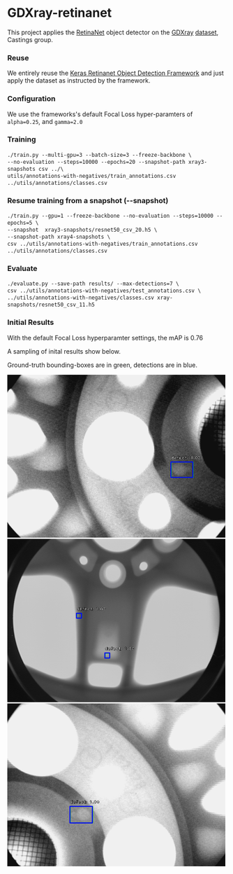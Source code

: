# GDXray-retinanet

This project applies the [RetinaNet](https://arxiv.org/abs/1708.02002) object detector on the [GDXray](http://dmery.ing.puc.cl/index.php/material/gdxray/) [dataset](http://dmery.sitios.ing.uc.cl/images/GDXray/Castings.zip), Castings group.

### Reuse
We entirely reuse the [Keras Retinanet Object Detection Framework](https://github.com/fizyr/keras-retinanet) and just apply the dataset as instructed by the framework.  

### Configuration
We use the frameworks's default Focal Loss hyper-paramters of `alpha=0.25`, and `gamma=2.0`

### Training

```
./train.py --multi-gpu=3 --batch-size=3 --freeze-backbone \
--no-evaluation --steps=10000 --epochs=20 --snapshot-path xray3-snapshots csv ../\
utils/annotations-with-negatives/train_annotations.csv ../utils/annotations/classes.csv
```

### Resume training from a snapshot (--snapshot)
```
./train.py --gpu=1 --freeze-backbone --no-evaluation --steps=10000 --epochs=5 \
--snapshot  xray3-snapshots/resnet50_csv_20.h5 \
--snapshot-path xray4-snapshots \
csv ../utils/annotations-with-negatives/train_annotations.csv ../utils/annotations/classes.csv
```

### Evaluate
```
./evaluate.py --save-path results/ --max-detections=7 \
csv ../utils/annotations-with-negatives/test_annotations.csv \
../utils/annotations-with-negatives/classes.csv xray-snapshots/resnet50_csv_11.h5
```

### Initial Results
With the default Focal Loss hyperparamter settings, the mAP is 0.76

A sampling of inital results show below. 

Ground-truth bounding-boxes are in green, detections are in blue.

 <img src="keras_retinanet/bin/results/1000.png" alt="Logo Title Text 1" width="500px"/>
 <img src="keras_retinanet/bin/results/1001.png" alt="Logo Title Text 1" width="500px"/>
 <img src="keras_retinanet/bin/results/1002.png" alt="Logo Title Text 1" width="500px"/>

